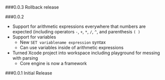 ###0.0.3
Rollback release

###0.0.2
- Support for arithmetic expressions everywhere that numbers are expected (including operators `-`, `+`, `*`, `/`, `^`, and parenthesis `( )`
- Support for variables
    - New `SET variablename expression` syntax
    - Can use variables inside of arithmetic expressions
- Turned Xcode project into workspace including playground for messing with parsing
    - Core engine is now a framework

###0.0.1
Initial Release
